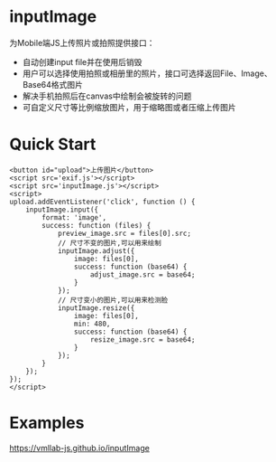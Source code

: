 # inputImage
为Mobile端JS上传照片或拍照提供接口：
- 自动创建input file并在使用后销毁
- 用户可以选择使用拍照或相册里的照片，接口可选择返回File、Image、Base64格式图片
- 解决手机拍照后在canvas中绘制会被旋转的问题
- 可自定义尺寸等比例缩放图片，用于缩略图或者压缩上传图片

# Quick Start
```
<button id="upload">上传图片</button>
<script src='exif.js'></script>
<script src='inputImage.js'></script>
<script>
upload.addEventListener('click', function () {
	inputImage.input({
		format: 'image',
		success: function (files) {
			preview_image.src = files[0].src;
			// 尺寸不变的图片,可以用来绘制
			inputImage.adjust({
				image: files[0],
				success: function (base64) {
					adjust_image.src = base64;
				}
			});
			// 尺寸变小的图片,可以用来检测脸
			inputImage.resize({
				image: files[0],
				min: 480,
				success: function (base64) {
					resize_image.src = base64;
				}
			});
		}
	});
});
</script>
```

# Examples
https://vmllab-js.github.io/inputImage